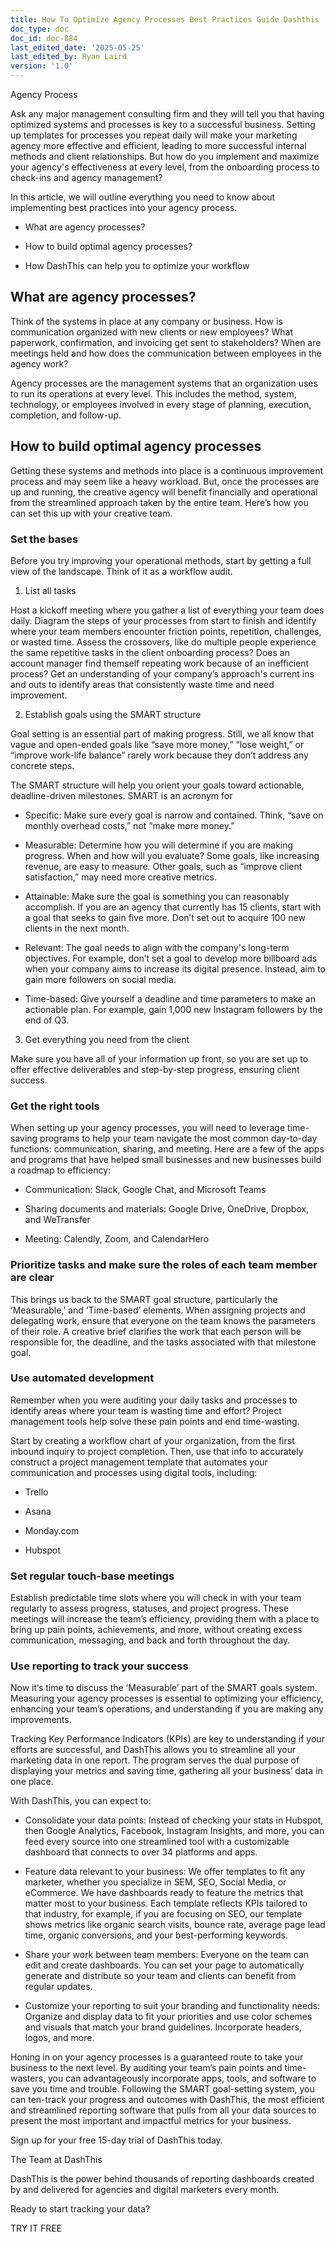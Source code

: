 ```yaml
---
title: How To Optimize Agency Processes Best Practices Guide Dashthis
doc_type: doc
doc_id: doc-884
last_edited_date: '2025-05-25'
last_edited_by: Ryan Laird
version: '1.0'
---
```


<!-- Unsupported block type: image -->

Agency Process

Ask any major management consulting firm and they will tell you that having optimized systems and processes is key to a successful business. Setting up templates for processes you repeat daily will make your marketing agency more effective and efficient, leading to more successful internal methods and client relationships. But how do you implement and maximize your agency's effectiveness at every level, from the onboarding process to check-ins and agency management?

In this article, we will outline everything you need to know about implementing best practices into your agency process.

- What are agency processes?

- How to build optimal agency processes?

- How DashThis can help you to optimize your workflow

## What are agency processes?

Think of the systems in place at any company or business. How is communication organized with new clients or new employees? What paperwork, confirmation, and invoicing get sent to stakeholders? When are meetings held and how does the communication between employees in the agency work?

Agency processes are the management systems that an organization uses to run its operations at every level. This includes the method, system, technology, or employees involved in every stage of planning, execution, completion, and follow-up.

## How to build optimal agency processes

Getting these systems and methods into place is a continuous improvement process and may seem like a heavy workload. But, once the processes are up and running, the creative agency will benefit financially and operational from the streamlined approach taken by the entire team. Here’s how you can set this up with your creative team.

### Set the bases

Before you try improving your operational methods, start by getting a full view of the landscape. Think of it as a workflow audit.

1. List all tasks

Host a kickoff meeting where you gather a list of everything your team does daily. Diagram the steps of your processes from start to finish and identify where your team members encounter friction points, repetition, challenges, or wasted time. Assess the crossovers, like do multiple people experience the same repetitive tasks in the client onboarding process? Does an account manager find themself repeating work because of an inefficient process? Get an understanding of your company’s approach's current ins and outs to identify areas that consistently waste time and need improvement.

2. Establish goals using the SMART structure

Goal setting is an essential part of making progress. Still, we all know that vague and open-ended goals like “save more money,” “lose weight,” or “improve work-life balance” rarely work because they don’t address any concrete steps.

The SMART structure will help you orient your goals toward actionable, deadline-driven milestones. SMART is an acronym for

- Specific: Make sure every goal is narrow and contained. Think, “save on monthly overhead costs,” not “make more money.”

- Measurable: Determine how you will determine if you are making progress. When and how will you evaluate? Some goals, like increasing revenue, are easy to measure. Other goals, such as “improve client satisfaction,” may need more creative metrics.

- Attainable: Make sure the goal is something you can reasonably accomplish. If you are an agency that currently has 15 clients, start with a goal that seeks to gain five more. Don’t set out to acquire 100 new clients in the next month.

- Relevant: The goal needs to align with the company's long-term objectives. For example, don’t set a goal to develop more billboard ads when your company aims to increase its digital presence. Instead, aim to gain more followers on social media.

- Time-based: Give yourself a deadline and time parameters to make an actionable plan. For example, gain 1,000 new Instagram followers by the end of Q3.

3. Get everything you need from the client

Make sure you have all of your information up front, so you are set up to offer effective deliverables and step-by-step progress, ensuring client success.

### Get the right tools

When setting up your agency processes, you will need to leverage time-saving programs to help your team navigate the most common day-to-day functions: communication, sharing, and meeting. Here are a few of the apps and programs that have helped small businesses and new businesses build a roadmap to efficiency:

- Communication: Slack, Google Chat, and Microsoft Teams

- Sharing documents and materials: Google Drive, OneDrive, Dropbox, and WeTransfer

- Meeting: Calendly, Zoom, and CalendarHero

### Prioritize tasks and make sure the roles of each team member are clear

This brings us back to the SMART goal structure, particularly the ‘Measurable,’ and ‘Time-based’ elements. When assigning projects and delegating work, ensure that everyone on the team knows the parameters of their role. A creative brief clarifies the work that each person will be responsible for, the deadline, and the tasks associated with that milestone goal.

### Use automated development

Remember when you were auditing your daily tasks and processes to identify areas where your team is wasting time and effort? Project management tools help solve these pain points and end time-wasting.

Start by creating a workflow chart of your organization, from the first inbound inquiry to project completion. Then, use that info to accurately construct a project management template that automates your communication and processes using digital tools, including:

- Trello

- Asana

- Monday.com

- Hubspot

### Set regular touch-base meetings

Establish predictable time slots where you will check in with your team regularly to assess progress, statuses, and project progress. These meetings will increase the team’s efficiency, providing them with a place to bring up pain points, achievements, and more, without creating excess communication, messaging, and back and forth throughout the day.

### Use reporting to track your success

Now it‘s time to discuss the ‘Measurable’ part of the SMART goals system. Measuring your agency processes is essential to optimizing your efficiency, enhancing your team’s operations, and understanding if you are making any improvements.

Tracking Key Performance Indicators (KPIs) are key to understanding if your efforts are successful, and DashThis allows you to streamline all your marketing data in one report. The program serves the dual purpose of displaying your metrics and saving time, gathering all your business’ data in one place.

With DashThis, you can expect to:

- Consolidate your data points: Instead of checking your stats in Hubspot, then Google Analytics, Facebook, Instagram Insights, and more, you can feed every source into one streamlined tool with a customizable dashboard that connects to over 34 platforms and apps.

- Feature data relevant to your business: We offer templates to fit any marketer, whether you specialize in SEM, SEO, Social Media, or eCommerce. We have dashboards ready to feature the metrics that matter most to your business. Each template reflects KPIs tailored to that industry, for example, if you are focusing on SEO, our template shows metrics like organic search visits, bounce rate, average page lead time, organic conversions, and your best-performing keywords.

- Share your work between team members: Everyone on the team can edit and create dashboards. You can set your page to automatically generate and distribute so your team and clients can benefit from regular updates.

- Customize your reporting to suit your branding and functionality needs: Organize and display data to fit your priorities and use color schemes and visuals that match your brand guidelines. Incorporate headers, logos, and more.

Honing in on your agency processes is a guaranteed route to take your business to the next level. By auditing your team’s pain points and time-wasters, you can advantageously incorporate apps, tools, and software to save you time and trouble. Following the SMART goal-setting system, you can ten-track your progress and outcomes with DashThis, the most efficient and streamlined reporting software that pulls from all your data sources to present the most important and impactful metrics for your business.

Sign up for your free 15-day trial of DashThis today.

The Team at DashThis

DashThis is the power behind thousands of reporting dashboards created by and delivered for agencies and digital marketers every month.

Ready to start tracking your data?

TRY IT FREE
